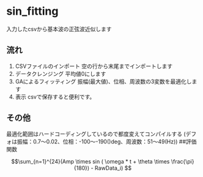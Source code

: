 # sin_fitting
入力したcsvから基本波の正弦波近似します
## 流れ
1. CSVファイルのインポート
空の行から末尾までインポートします
1. データクレンジング
平均値0にします
1. GAによるフィッティング
振幅(最大値)、位相、周波数の3変数を最適化します
1. 表示
csvで保存すると便利です。
## その他
最適化範囲はハードコーディングしているので都度変えてコンパイルする
(デフォは振幅：0.7～0.02、位相：-100～-190()deg、周波数：51～49(Hz))
##評価関数
```math
\sum_{n=1}^{24}(Amp \times sin ( \omega * t + \theta \times \frac{\pi}{180}) - RawData_i)	
```
